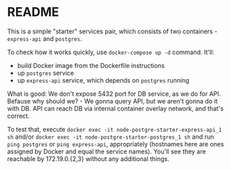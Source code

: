 # README

This is a simple "starter" services pair, which consists of two containers - `express-api` and `postgres`.

To check how it works quickly, use `docker-compose up -d` command. It'll:

- build Docker image from the Dockerfile instructions
- up `postgres` service
- up `express-api` service, which depends on `postgres` running

What is good: We don't expose 5432 port for DB service, as we do for API. Befause why should we? - We gonna query API, but we aren't gonna do it with DB. API can reach DB via internal container overlay network, and that's correct.

To test that, execute `docker exec -it node-postgre-starter-express-api_1 sh` and/or `docker exec -it node-postgre-starter-postgres_1 sh` and run `ping postgres` or `ping express-api`, appropriately (hostnames here are ones assigned by Docker and equal the service names). You'll see they are reachable by 172.19.0.{2,3} without any additional things.

